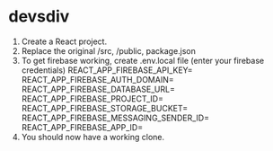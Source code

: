 # devsdiv
1. Create a React project.
2. Replace the original /src, /public, package.json
3. To get firebase working, create .env.local file (enter your firebase credentials)
    REACT_APP_FIREBASE_API_KEY=
    REACT_APP_FIREBASE_AUTH_DOMAIN=
    REACT_APP_FIREBASE_DATABASE_URL=
    REACT_APP_FIREBASE_PROJECT_ID=
    REACT_APP_FIREBASE_STORAGE_BUCKET=
    REACT_APP_FIREBASE_MESSAGING_SENDER_ID=
    REACT_APP_FIREBASE_APP_ID=
 4. You should now have a working clone.

